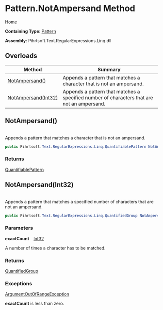 # Pattern\.NotAmpersand Method

[Home](../../../../../../README.md)

**Containing Type**: [Pattern](../README.md)

**Assembly**: Pihrtsoft\.Text\.RegularExpressions\.Linq\.dll

## Overloads

| Method | Summary |
| ------ | ------- |
| [NotAmpersand()](#Pihrtsoft_Text_RegularExpressions_Linq_Pattern_NotAmpersand) | Appends a pattern that matches a character that is not an ampersand\. |
| [NotAmpersand(Int32)](#Pihrtsoft_Text_RegularExpressions_Linq_Pattern_NotAmpersand_System_Int32_) | Appends a pattern that matches a specified number of characters that are not an ampersand\. |

## NotAmpersand\(\) <a name="Pihrtsoft_Text_RegularExpressions_Linq_Pattern_NotAmpersand"></a>

\
Appends a pattern that matches a character that is not an ampersand\.

```csharp
public Pihrtsoft.Text.RegularExpressions.Linq.QuantifiablePattern NotAmpersand()
```

### Returns

[QuantifiablePattern](../../QuantifiablePattern/README.md)

## NotAmpersand\(Int32\) <a name="Pihrtsoft_Text_RegularExpressions_Linq_Pattern_NotAmpersand_System_Int32_"></a>

\
Appends a pattern that matches a specified number of characters that are not an ampersand\.

```csharp
public Pihrtsoft.Text.RegularExpressions.Linq.QuantifiedGroup NotAmpersand(int exactCount)
```

### Parameters

**exactCount** &ensp; [Int32](https://docs.microsoft.com/en-us/dotnet/api/system.int32)

A number of times a character has to be matched\.

### Returns

[QuantifiedGroup](../../QuantifiedGroup/README.md)

### Exceptions

[ArgumentOutOfRangeException](https://docs.microsoft.com/en-us/dotnet/api/system.argumentoutofrangeexception)

**exactCount** is less than zero\.

